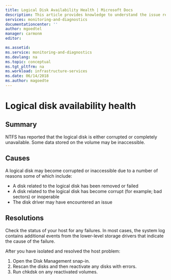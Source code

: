 ```yaml
---
title: Logical Disk Availability Health | Microsoft Docs
description: This article provides knowledge to understand the issue reported, what are the possible causes, and how to resolve the health issue identified by Azure Monitor VM Health.
services: monitoring-and-diagnostics
documentationcenter: ''
author: mgoedtel
manager: carmonm
editor: 

ms.assetid: 
ms.service: monitoring-and-diagnostics
ms.devlang: na
ms.topic: conceptual
ms.tgt_pltfrm: na
ms.workload: infrastructure-services
ms.date: 06/14/2018
ms.author: magoedte
---
```


# Logical disk availability health

## Summary

NTFS has reported that the logical disk is either corrupted or completely unavailable. Some data stored on the volume may be inaccessible.

## Causes

A logical disk may become corrupted or inaccessible due to a number of reasons some of which include:

- A disk related to the logical disk has been removed or failed
- A disk related to the logical disk has become corrupt (for example; bad sectors) or inoperable
- The disk driver may have encountered an issue

## Resolutions

Check the status of your host for any failures. In most cases, the system log contains additional events from the lower-level storage drivers that indicate the cause of the failure.

After you have isolated and resolved the host problem:

1. Open the Disk Management snap-in.
2. Rescan the disks and then reactivate any disks with errors.
3. Run chkdsk on any reactivated volumes.